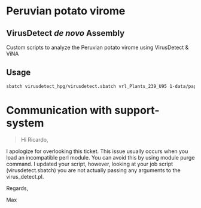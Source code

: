 # Peruvian potato virome 
## VirusDetect *de novo* Assembly

Custom scripts to analyze the Peruvian potato virome using VirusDetect &amp; ViNA

## Usage 
```bash
sbatch virusdetect_hpg/virusdetect.sbatch vrl_Plants_239_U95 1-data/papa_reads/ 1-data/papa_genome/papa_Geno_AEWC01.fasta.gz
```

# Communication with support-system
>Hi Ricardo,

I apologize for overlooking this ticket. This issue usually occurs when you
load an incompatible perl module. You can avoid this by using module purge
command. I updated your script, however, looking at your job script
(virusdetect.sbatch) you are not actually passing any arguments to the
virus_detect.pl.

Regards,

Max
